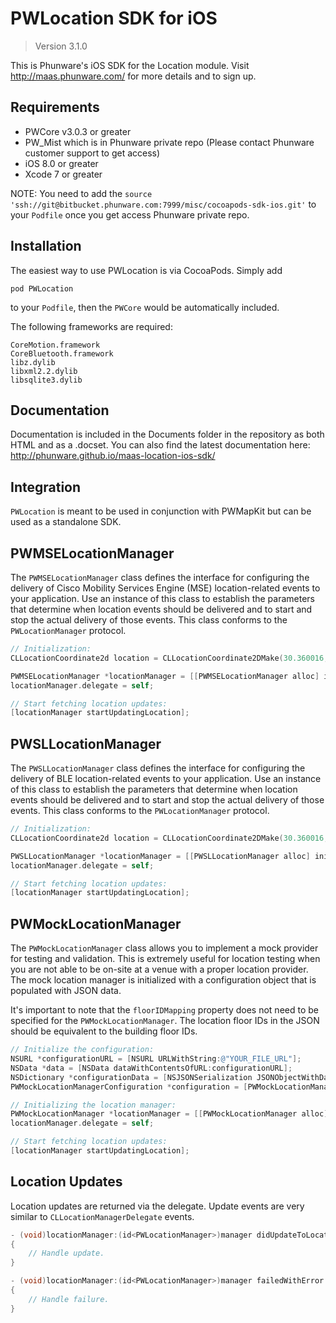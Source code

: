 PWLocation SDK for iOS
================

>Version 3.1.0

This is Phunware's iOS SDK for the Location module. Visit http://maas.phunware.com/ for more details and to sign up.

Requirements
------------

- PWCore v3.0.3 or greater
- PW_Mist which is in Phunware private repo (Please contact Phunware customer support to get access)
- iOS 8.0 or greater
- Xcode 7 or greater

NOTE: You need to add the `source 'ssh://git@bitbucket.phunware.com:7999/misc/cocoapods-sdk-ios.git'` to your `Podfile` once you get access Phunware private repo.

Installation
------------

The easiest way to use PWLocation is via CocoaPods. Simply add 

`pod PWLocation` 

to your `Podfile`, then the `PWCore` would be automatically included. 


The following frameworks are required:

````
CoreMotion.framework
CoreBluetooth.framework
libz.dylib
libxml2.2.dylib
libsqlite3.dylib
````


Documentation
------------

Documentation is included in the Documents folder in the repository as both HTML and as a .docset. You can also find the latest documentation here: http://phunware.github.io/maas-location-ios-sdk/



Integration
-----------

`PWLocation` is meant to be used in conjunction with PWMapKit but can be used as a standalone SDK.

## PWMSELocationManager

The `PWMSELocationManager` class defines the interface for configuring the delivery of Cisco Mobility Services Engine (MSE) location-related events to your application. Use an instance of this class to establish the parameters that determine when location events should be delivered and to start and stop the actual delivery of those events. This class conforms to the `PWLocationManager` protocol.

````objective-c
// Initialization:
CLLocationCoordinate2d location = CLLocationCoordinate2DMake(30.360016, -97.742507);

PWMSELocationManager *locationManager = [[PWMSELocationManager alloc] initWithVenueGUID:@"YOUR_VENUE_GUID" location:location];
locationManager.delegate = self;

// Start fetching location updates:
[locationManager startUpdatingLocation];
````

## PWSLLocationManager

The `PWSLLocationManager` class defines the interface for configuring the delivery of BLE location-related events to your application. Use an instance of this class to establish the parameters that determine when location events should be delivered and to start and stop the actual delivery of those events. This class conforms to the `PWLocationManager` protocol.

````objective-c
// Initialization:
CLLocationCoordinate2d location = CLLocationCoordinate2DMake(30.360016, -97.742507);

PWSLLocationManager *locationManager = [[PWSLLocationManager alloc] initWithMapIdentifier:@"YOUR_MAP_ID" customerIdentifier:@"YOUR_CUSTOMER_ID" location];
locationManager.delegate = self;

// Start fetching location updates:
[locationManager startUpdatingLocation];
````

## PWMockLocationManager

The `PWMockLocationManager` class allows you to implement a mock provider for testing and validation. This is extremely useful for location testing when you are not able to be on-site at a venue with a proper location provider. The mock location manager is initialized with a configuration object that is populated with JSON data.

It's important to note that the `floorIDMapping` property does not need to be specified for the `PWMockLocationManager`. The location floor IDs in the JSON should be equivalent to the building floor IDs.

````objective-c
// Initialize the configuration:	
NSURL *configurationURL = [NSURL URLWithString:@"YOUR_FILE_URL"];
NSData *data = [NSData dataWithContentsOfURL:configurationURL];
NSDictionary *configurationData = [NSJSONSerialization JSONObjectWithData:data options:0 error:NULL];
PWMockLocationManagerConfiguration *configuration = [PWMockLocationManagerConfiguration unpack:configurationData];

// Initializing the location manager:
PWMockLocationManager *locationManager = [[PWMockLocationManager alloc] initWithMockLocationManagerWithConfiguration:configuration];
locationManager.delegate = self;

// Start fetching location updates:
[locationManager startUpdatingLocation];
````

## Location Updates

Location updates are returned via the delegate. Update events are very similar to `CLLocationManagerDelegate` events.

````objective-c
- (void)locationManager:(id<PWLocationManager>)manager didUpdateToLocation:(id<PWLocation>)location
{
    // Handle update.
}

- (void)locationManager:(id<PWLocationManager>)manager failedWithError:(NSError *)error
{
    // Handle failure.
}
````
